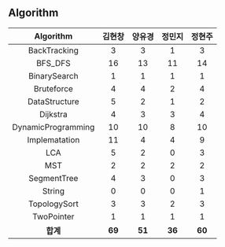 ## Algorithm
|    Algorithm    | 김현창 | 양유경 | 정민지 | 정현주 |
| :-------------: | :----: | :----: | :----: | :----: |
|BackTracking|3|3|1|3|
|BFS_DFS|16|13|11|14|
|BinarySearch|1|1|1|1|
|Bruteforce|4|4|2|4|
|DataStructure|5|2|1|2|
|Dijkstra|4|3|3|4|
|DynamicProgramming|10|10|8|10|
|Implematation|11|4|4|9|
|LCA|5|2|0|3|
|MST|2|2|2|2|
|SegmentTree|4|3|0|3|
|String|0|0|0|1|
|TopologySort|3|3|2|3|
|TwoPointer|1|1|1|1|
| **합계** | **69**|**51**|**36**|**60**|

